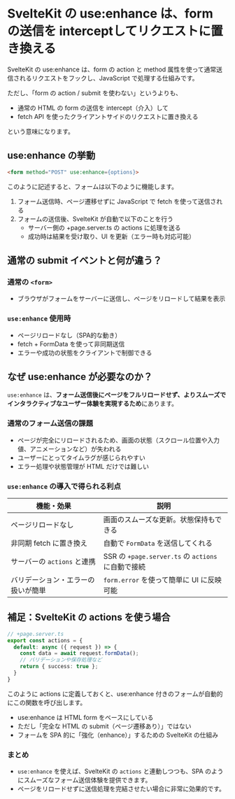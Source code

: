 # SvelteKit の use:enhance は、form の送信を interceptしてリクエストに置き換える

SvelteKit の use:enhance は、form の action と method 属性を使って通常送信されるリクエストをフックし、JavaScript で処理する仕組みです。

ただし、「form の action / submit を使わない」というよりも、

- 通常の HTML の form の送信を intercept（介入）して
- fetch API を使ったクライアントサイドのリクエストに置き換える

という意味になります。


## use:enhance の挙動

```html
<form method="POST" use:enhance={options}>
```

このように記述すると、フォームは以下のように機能します。

1. フォーム送信時、ページ遷移せずに JavaScript で fetch を使って送信される
2. フォームの送信後、SvelteKit が自動で以下のことを行う
   - サーバー側の +page.server.ts の actions に処理を送る
   - 成功時は結果を受け取り、UI を更新（エラー時も対応可能）


## 通常の submit イベントと何が違う？

### 通常の `<form>`
   - ブラウザがフォームをサーバーに送信し、ページをリロードして結果を表示

### `use:enhance` 使用時
   - ページリロードなし（SPA的な動き）
   - fetch + FormData を使って非同期送信
   - エラーや成功の状態をクライアントで制御できる


## なぜ use:enhance が必要なのか？

`use:enhance` は、**フォーム送信後にページをフルリロードせず、よりスムーズでインタラクティブなユーザー体験を実現するため**にあります。

### 通常のフォーム送信の課題

- ページが完全にリロードされるため、画面の状態（スクロール位置や入力値、アニメーションなど）が失われる
- ユーザーにとってタイムラグが感じられやすい
- エラー処理や状態管理が HTML だけでは難しい

### `use:enhance` の導入で得られる利点

| 機能・効果                      | 説明 |
|------------------------------|------|
| ページリロードなし            | 画面のスムーズな更新。状態保持もできる |
| 非同期 fetch に置き換え       | 自動で `FormData` を送信してくれる |
| サーバーの `actions` と連携   | SSR の `+page.server.ts` の `actions` に自動で接続 |
| バリデーション・エラーの扱いが簡単 | `form.error` を使って簡単に UI に反映可能 |


## 補足：SvelteKit の actions を使う場合

```ts
// +page.server.ts
export const actions = {
  default: async ({ request }) => {
    const data = await request.formData();
    // バリデーションや保存処理など
    return { success: true };
  }
}
```

このように actions に定義しておくと、use:enhance 付きのフォームが自動的にこの関数を呼び出します。

- use:enhance は HTML form をベースにしている
- ただし「完全な HTML の submit（ページ遷移あり）」ではない
- フォームを SPA 的に「強化（enhance）」するための SvelteKit の仕組み


### まとめ

- `use:enhance` を使えば、SvelteKit の `actions` と連動しつつも、SPA のようにスムーズなフォーム送信体験を提供できます。
- ページをリロードせずに送信処理を完結させたい場合に非常に効果的です。
